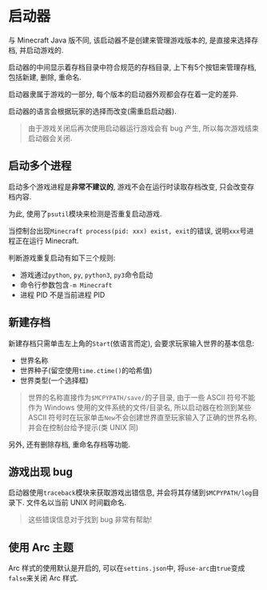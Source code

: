 # 启动器
与 Minecraft Java 版不同, 该启动器不是创建来管理游戏版本的, 是直接来选择存档, 并启动游戏的.

启动器的中间显示着存档目录中符合规范的存档目录, 上下有5个按钮来管理存档, 包括新建, 删除, 重命名.

启动器隶属于游戏的一部分, 每个版本的启动器外观都会存在着一定的差异.

启动器的语言会根据玩家的选择而改变(需重启启动器).

> 由于游戏关闭后再次使用启动器运行游戏会有 bug 产生, 所以每次游戏结束启动器会关闭.

## 启动多个进程
启动多个游戏进程是**非常不建议的**, 游戏不会在运行时读取存档改变, 只会改变存档内容.

为此, 使用了`psutil`模块来检测是否重复启动游戏.

当控制台出现`Minecraft process(pid: xxx) exist, exit`的错误, 说明`xxx`号进程正在运行 Minecraft.

判断游戏重复启动有如下三个规则:

- 游戏通过`python`, `py`, `python3`, `py3`命令启动
- 命令行参数包含`-m Minecraft`
- 进程 PID 不是当前进程 PID

## 新建存档
新建存档只需单击左上角的`Start`(依语言而定), 会要求玩家输入世界的基本信息:

- 世界名称
- 世界种子(留空使用`time.ctime()`的哈希值)
- 世界类型(一个选择框)

> 世界的名称直接作为`$MCPYPATH/save/`的子目录, 由于一些 ASCII 符号不能作为 Windows 使用的文件系统的文件/目录名, 所以启动器在检测到某些 ASCII 符号时在玩家单击`New`不会创建世界直至玩家输入了正确的世界名称, 并会在控制台给予提示(类 UNIX 同)

另外, 还有删除存档, 重命名存档等功能.

## 游戏出现 bug
启动器使用`traceback`模块来获取游戏出错信息, 并会将其存储到`$MCPYPATH/log`目录下. 文件名以当前 UNIX 时间戳命名.
> 这些错误信息对于找到 bug 非常有帮助!

## 使用 Arc 主题
Arc 样式的使用默认是开启的, 可以在`settins.json`中, 将`use-arc`由`true`变成`false`来关闭 Arc 样式.
